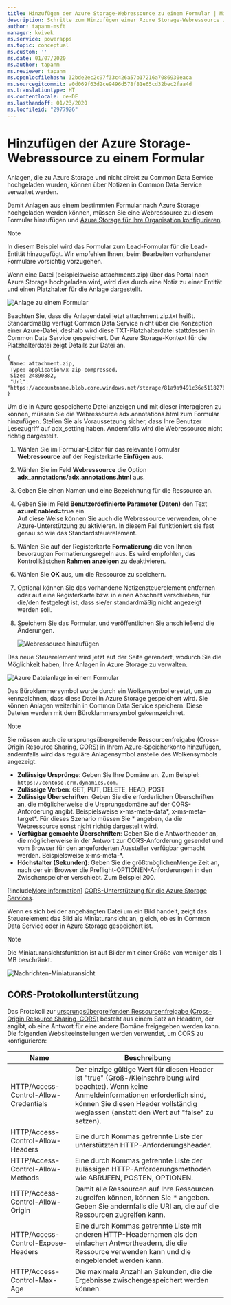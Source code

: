 ```yaml
---
title: Hinzufügen der Azure Storage-Webressource zu einem Formular | Microsoft-Dokumentation
description: Schritte zum Hinzufügen einer Azure Storage-Webressource zu einem Formular, um das Hochladen von Anhängen zu Azure Storage zu aktivieren.
author: tapanm-msft
manager: kvivek
ms.service: powerapps
ms.topic: conceptual
ms.custom: ''
ms.date: 01/07/2020
ms.author: tapanm
ms.reviewer: tapanm
ms.openlocfilehash: 32bde2ec2c97f33c426a57b17216a7086930eaca
ms.sourcegitcommit: a0d069f63d2ce9496d578f81e65cd32bec2faa4d
ms.translationtype: HT
ms.contentlocale: de-DE
ms.lasthandoff: 01/23/2020
ms.locfileid: "2977926"
---
```

# <a name="add-the-azure-storage-web-resource-to-a-form"></a>Hinzufügen der Azure Storage-Webressource zu einem Formular

Anlagen, die zu Azure Storage und nicht direkt zu Common Data Service hochgeladen wurden, können über Notizen in Common Data Service verwaltet werden.

Damit Anlagen aus einem bestimmten Formular nach Azure Storage hochgeladen werden können, müssen Sie eine Webressource zu diesem Formular hinzufügen und [Azure Storage für Ihre Organisation konfigurieren](enable-azure-storage.md).

> [!Note]
> In diesem Beispiel wird das Formular zum Lead-Formular für die Lead-Entität hinzugefügt. Wir empfehlen Ihnen, beim Bearbeiten vorhandener Formulare vorsichtig vorzugehen.

Wenn eine Datei (beispielsweise attachments.zip) über das Portal nach Azure Storage hochgeladen wird, wird dies durch eine Notiz zu einer Entität und einen Platzhalter für die Anlage dargestellt.

![Anlage zu einem Formular](media/notes-attachment-lead-form.png "Platzhalter für die Anlage in einem Formular")

Beachten Sie, dass die Anlagendatei jetzt attachment.zip.txt heißt. Standardmäßig verfügt Common Data Service nicht über die Konzeption einer Azure-Datei, deshalb wird diese TXT-Platzhalterdatei stattdessen in Common Data Service gespeichert. Der Azure Storage-Kontext für die Platzhalterdatei zeigt Details zur Datei an.
```
{
 Name: attachment.zip,
 Type: application/x-zip-compressed,
 Size: 24890882,
 "Url": "https://accountname.blob.core.windows.net/storage/81a9a9491c36e51182760026833bcf82/attachment.zip"
}
```

Um die in Azure gespeicherte Datei anzeigen und mit dieser interagieren zu können, müssen Sie die Webressource adx.annotations.html zum Formular hinzufügen. Stellen Sie als Voraussetzung sicher, dass Ihre Benutzer Lesezugriff auf adx_setting haben. Andernfalls wird die Webressource nicht richtig dargestellt.

1. Wählen Sie im Formular-Editor für das relevante Formular **Webressource** auf der Registerkarte **Einfügen** aus.

2. Wählen Sie im Feld **Webressource** die Option **adx_annotations/adx.annotations.html** aus.

3. Geben Sie einen Namen und eine Bezeichnung für die Ressource an.

4. Geben Sie im Feld **Benutzerdefinierte Parameter (Daten)** den Text **azureEnabled=true** ein. <br>Auf diese Weise können Sie auch die Webressource verwenden, ohne Azure-Unterstützung zu aktivieren. In diesem Fall funktioniert sie fast genau so wie das Standardsteuerelement.</br>

5. Wählen Sie auf der Registerkarte **Formatierung** die von Ihnen bevorzugten Formatierungsregeln aus. Es wird empfohlen, das Kontrollkästchen **Rahmen anzeigen** zu deaktivieren.

6. Wählen Sie **OK** aus, um die Ressource zu speichern.

7. Optional können Sie das vorhandene Notizensteuerelement entfernen oder auf eine Registerkarte bzw. in einen Abschnitt verschieben, für die/den festgelegt ist, dass sie/er standardmäßig nicht angezeigt werden soll.

8. Speichern Sie das Formular, und veröffentlichen Sie anschließend die Änderungen.

   ![Webressource hinzufügen](media/add-web-resource.png "Webressource hinzufügen")

Das neue Steuerelement wird jetzt auf der Seite gerendert, wodurch Sie die Möglichkeit haben, Ihre Anlagen in Azure Storage zu verwalten.

![Azure Dateianlage in einem Formular](media/azure-file-attachment-lead-form.png "Azure Dateianlage in einem Formular")

Das Büroklammersymbol wurde durch ein Wolkensymbol ersetzt, um zu kennzeichnen, dass diese Datei in Azure Storage gespeichert wird. Sie können Anlagen weiterhin in Common Data Service speichern. Diese Dateien werden mit dem Büroklammersymbol gekennzeichnet.

> [!Note]
> Sie müssen auch die ursprungsübergreifende Ressourcenfreigabe (Cross-Origin Resource Sharing, CORS) in Ihrem Azure-Speicherkonto hinzufügen, andernfalls wird das reguläre Anlagensymbol anstelle des Wolkensymbols angezeigt.
> - **Zulässige Ursprünge**: Geben Sie Ihre Domäne an. Zum Beispiel: `https://contoso.crm.dynamics.com`.
> - **Zulässige Verben**: GET, PUT, DELETE, HEAD, POST
> - **Zulässige Überschriften**: Geben Sie die erforderlichen Überschriften an, die möglicherweise die Ursprungsdomäne auf der CORS-Anforderung angibt. Beispielsweise x-ms-meta-data\*, x-ms-meta-target\*. Für dieses Szenario müssen Sie * angeben, da die Webressource sonst nicht richtig dargestellt wird.
> - **Verfügbar gemachte Überschriften**: Geben Sie die Antwortheader an, die möglicherweise in der Antwort zur CORS-Anforderung gesendet und vom Browser für den angeforderten Aussteller verfügbar gemacht werden. Beispielsweise x-ms-meta-\*.
> - **Höchstalter (Sekunden)**: Geben Sie die größtmöglichenMenge Zeit an, nach der ein Browser die Preflight-OPTIONEN-Anforderungen in den Zwischenspeicher verschiebt. Zum Beispiel 200.
> 
> [!include[More information](../../includes/proc-more-information.md)] [CORS-Unterstützung für die Azure Storage Services](https://docs.microsoft.com/rest/api/storageservices/cross-origin-resource-sharing--cors--support-for-the-azure-storage-services).

Wenn es sich bei der angehängten Datei um ein Bild handelt, zeigt das Steuerelement das Bild als Miniaturansicht an, gleich, ob es in Common Data Service oder in Azure Storage gespeichert ist.

> [!Note]
> Die Miniaturansichtsfunktion ist auf Bilder mit einer Größe von weniger als 1 MB beschränkt.

![Nachrichten-Miniaturansicht](media/notes-thumbnail.png "Nachrichten-Miniaturansicht")

## <a name="cors-protocol-support"></a>CORS-Protokollunterstützung

Das Protokoll zur [ursprungsübergreifenden Ressourcenfreigabe (Cross-Origin Resource Sharing, CORS)](https://www.w3.org/TR/cors/) besteht aus einem Satz an Headern, der angibt, ob eine Antwort für eine andere Domäne freigegeben werden kann.
Die folgenden Websiteeinstellungen werden verwendet, um CORS zu konfigurieren:

|                 Name                  |                                                                            Beschreibung                                                                            |
|---------------------------------------|-------------------------------------------------------------------------------------------------------------------------------------------------------------------|
| HTTP/Access-Control-Allow-Credentials | Der einzige gültige Wert für diesen Header ist "true" (Groß-/Kleinschreibung wird beachtet). Wenn keine Anmeldeinformationen erforderlich sind, können Sie diesen Header vollständig weglassen (anstatt den Wert auf "false" zu setzen). |
|   HTTP/Access-Control-Allow-Headers   |                                                   Eine durch Kommas getrennte Liste der unterstützten HTTP-Anforderungsheader.                                                   |
|   HTTP/Access-Control-Allow-Methods   |                                      Eine durch Kommas getrennte Liste der zulässigen HTTP-Anforderungsmethoden wie ABRUFEN, POSTEN, OPTIONEN.                                       |
|   HTTP/Access-Control-Allow-Origin    |                   Damit alle Ressourcen auf Ihre Ressourcen zugreifen können, können Sie \* angeben. Geben Sie andernfalls die URI an, die auf die Ressourcen zugreifen kann.                   |
|  HTTP/Access-Control-Expose-Headers   |                Eine durch Kommas getrennte Liste mit anderen HTTP-Headernamen als den einfachen Antwortheadern, die die Ressource verwenden kann und die eingeblendet werden kann.                 |
|      HTTP/Access-Control-Max-Age      |                                                       Die maximale Anzahl an Sekunden, die die Ergebnisse zwischengespeichert werden können.                                                        |
|                                       |                                                                                                                                                                   |

